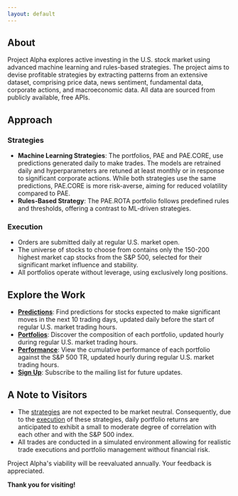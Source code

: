 ```yaml
---
layout: default
---
```

## About

Project Alpha explores active investing in the U.S. stock market using advanced machine learning and rules-based strategies. The project aims to devise profitable strategies by extracting patterns from an extensive dataset, comprising price data, news sentiment, fundamental data, corporate actions, and macroeconomic data. All data are sourced from publicly available, free APIs.

## Approach

### Strategies

- **Machine Learning Strategies**: The portfolios, PAE and PAE.CORE, use predictions generated daily to make trades. The models are retrained daily and hyperparameters are retuned at least monthly or in response to significant corporate actions. While both strategies use the same predictions, PAE.CORE is more risk-averse, aiming for reduced volatility compared to PAE.
- **Rules-Based Strategy**: The PAE.ROTA portfolio follows predefined rules and thresholds, offering a contrast to ML-driven strategies.

### Execution

- Orders are submitted daily at regular U.S. market open.
- The universe of stocks to choose from contains only the 150-200 highest market cap stocks from the S&P 500, selected for their significant market influence and stability.
- All portfolios operate without leverage, using exclusively long positions.

## Explore the Work

- **[Predictions](/predictions)**: Find predictions for stocks expected to make significant moves in the next 10 trading days, updated daily before the start of regular U.S. market trading hours.
- **[Portfolios](/portfolios)**: Discover the composition of each portfolio, updated hourly during regular U.S. market trading hours.
- **[Performance](/performance)**: View the cumulative performance of each portfolio against the S&P 500 TR, updated hourly during regular U.S. market trading hours.
- **[Sign Up](/signup)**: Subscribe to the mailing list for future updates.

## A Note to Visitors

- The [strategies](#strategies) are not expected to be market neutral. Consequently, due to the [execution](#execution) of these strategies, daily portfolio returns are anticipated to exhibit a small to moderate degree of correlation with each other and with the S&P 500 index.
- All trades are conducted in a simulated environment allowing for realistic trade executions and portfolio management without financial risk.

Project Alpha's viability will be reevaluated annually. Your feedback is appreciated.

**Thank you for visiting!**